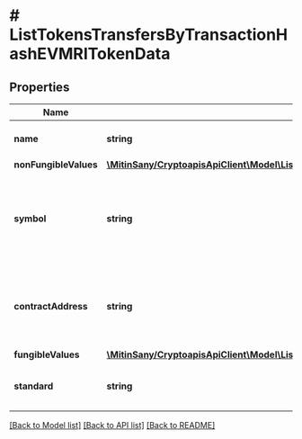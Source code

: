 # # ListTokensTransfersByTransactionHashEVMRITokenData

## Properties

Name | Type | Description | Notes
------------ | ------------- | ------------- | -------------
**name** | **string** | Defines the token&#39;s name as a string. | [optional]
**nonFungibleValues** | [**\MitinSany/CryptoapisApiClient\Model\ListTokensTransfersByTransactionHashEVMRITokenDataNonFungibleValues**](ListTokensTransfersByTransactionHashEVMRITokenDataNonFungibleValues.md) |  | [optional]
**symbol** | **string** | Defines the token symbol by which the token contract is known. It is usually 3-4 characters in length. | [optional]
**contractAddress** | **string** | String representation of contract address of the token that was transferred |
**fungibleValues** | [**\MitinSany/CryptoapisApiClient\Model\ListTokensTransfersByTransactionHashEVMRITokenDataFungibleValues**](ListTokensTransfersByTransactionHashEVMRITokenDataFungibleValues.md) |  |
**standard** | **string** | String representation of the token type |

[[Back to Model list]](../../README.md#models) [[Back to API list]](../../README.md#endpoints) [[Back to README]](../../README.md)
